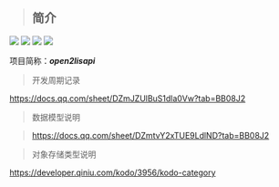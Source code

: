 > ## 简介

![](https://img.shields.io/badge/Language-Python-red)
![](https://img.shields.io/badge/DB-Mysql-green)
![](https://img.shields.io/badge/Tool-Gunicorn-ff69b4)
![](https://img.shields.io/badge/Tool-Supervisor-ff69b4)

项目简称：**_open2lisapi_**

> 开发周期记录
 
https://docs.qq.com/sheet/DZmJZUlBuS1dla0Vw?tab=BB08J2

> 数据模型说明
 
> https://docs.qq.com/sheet/DZmtvY2xTUE9LdlND?tab=BB08J2

> 对象存储类型说明

https://developer.qiniu.com/kodo/3956/kodo-category
